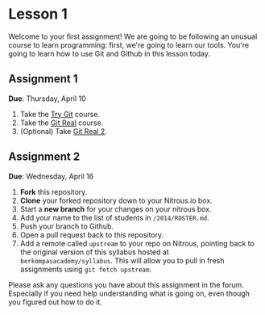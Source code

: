 Lesson 1
===========================================

Welcome to your first assignment! We are going to be following an unusual course
to learn programming: first, we're going to learn our tools. You're going to
learn how to use Git and Github in this lesson today.

## Assignment 1
**Due**: Thursday, April 10

1. Take the [Try Git](http://try.github.io) course.
2. Take the [Git Real](https://www.codeschool.com/courses/git-real) course.
3. (Optional) Take [Git Real 2](https://www.codeschool.com/courses/git-real-2).

## Assignment 2
**Due**: Wednesday, April 16

1. **Fork** this repository.
2. **Clone** your forked repository down to your Nitrous.io box.
3. Start a **new branch** for your changes on your nitrous box.
4. Add your name to the list of students in `/2014/ROSTER.md`.
5. Push your branch to Github.
6. Open a pull request back to this repository.
7. Add a remote called `upstream` to your repo on Nitrous, pointing back to the
original version of this syllabus hosted at `berkompasacademy/syllabus`. This
will allow you to pull in fresh assignments using `git fetch upstream`.

Please ask any questions you have about this assignment in the forum. Especially
if you need help understanding what is going on, even though you figured out how
to do it.
